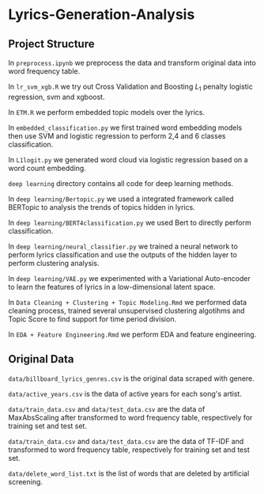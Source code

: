 # Lyrics-Generation-Analysis

## Project Structure

In `preprocess.ipynb` we preprocess the data and transform original data into word frequency table.

In `lr_svm_xgb.R` we try out Cross Validation and Boosting $L_1$ penalty logistic regression, svm and xgboost.

In `ETM.R` we perform embedded topic models over the lyrics.

In `embedded_classification.py` we first trained word embedding models then use SVM and logistic regression to perform 2,4 and 6 classes classification.

In `L1logit.py` we generated word cloud via logistic regression based on a word count embedding.

`deep learning` directory contains all code for deep learning methods.

In `deep learning/Bertopic.py` we used a integrated framework called BERTopic to analysis the trends of topics hidden in lyrics.

In `deep learning/BERT4classification.py` we used Bert to directly perform classification.

In `deep learning/neural_classifier.py` we trained a neural network to perform lyrics classification and use the outputs of the hidden layer to perform clustering analysis.

In `deep learning/VAE.py` we experimented with a Variational Auto-encoder to learn the features of lyrics in a low-dimensional latent space.

In `Data Cleaning + Clustering + Topic Modeling.Rmd` we performed data cleaning process, trained several unsupervised clustering algotihms and Topic Score to find support for time period division.

In `EDA + Feature Engineering.Rmd` we perform EDA and feature engineering.

## Original Data

`data/billboard_lyrics_genres.csv` is the original data scraped with genere.

`data/active_years.csv` is the data of active years for each song's artist.

`data/train_data.csv` and `data/test_data.csv` are the data of MaxAbsScaling after transformed to word frequency table, respectively for training set and test set.

`data/train_data.csv` and `data/test_data.csv` are the data of TF-IDF and transformed to word frequency table, respectively for training set and test set.

`data/delete_word_list.txt` is the list of words that are deleted by artificial screening.
